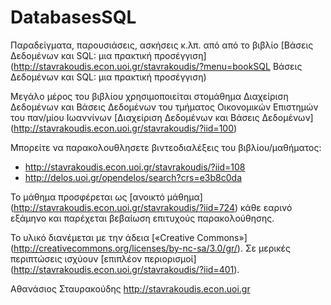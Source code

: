 # DatabasesSQL

Παραδείγματα, παρουσιάσεις, ασκήσεις κ.λπ. από από το βιβλίο 
[Βάσεις Δεδομένων και SQL: μια πρακτική προσέγγιση]
(http://stavrakoudis.econ.uoi.gr/stavrakoudis/?menu=bookSQL Βάσεις Δεδομένων και SQL: μια πρακτική προσέγγιση)

Μεγάλο μέρος του βιβλίου χρησιμοποιείται στομάθημα
Διαχείριση Δεδομένων και Βάσεις Δεδομένων
του τμήματος Οικονομικών Επιστημών του παν/μίου Ιωαννίνων
[Διαχείριση Δεδομένων και Βάσεις Δεδομένων]
(http://stavrakoudis.econ.uoi.gr/stavrakoudis/?iid=100)

Μπορείτε να παρακολουθλησετε βιντεοδιαλέξεις του βιβλίου/μαθήματος:
* http://stavrakoudis.econ.uoi.gr/stavrakoudis/?iid=108 
* http://delos.uoi.gr/opendelos/search?crs=e3b8c0da

Το μάθημα προσφέρεται ως [ανοικτό μάθημα]
(http://stavrakoudis.econ.uoi.gr/stavrakoudis/?iid=724)
κάθε εαρινό εξάμηνο
και παρέχεται βεβαίωση επιτυχούς παρακολούθησης.

Το υλικό διανέμεται με την άδεια [«Creative Commons»]
(http://creativecommons.org/licenses/by-nc-sa/3.0/gr/).
Σε μερικές περιπτώσεις ισχύουν [επιπλέον περιορισμοί]
(http://stavrakoudis.econ.uoi.gr/stavrakoudis/?iid=401).

Αθανάσιος Σταυρακούδης
http://stavrakoudis.econ.uoi.gr
